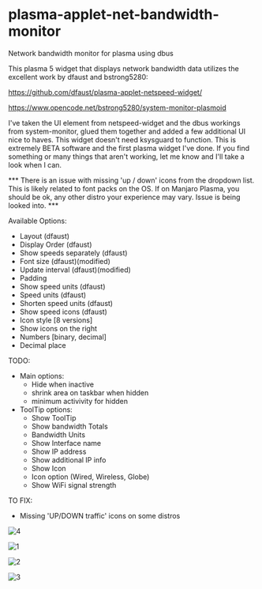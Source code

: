# plasma-applet-net-bandwidth-monitor
Network bandwidth monitor for plasma using dbus


This plasma 5 widget that displays network bandwidth data utilizes the excellent work by dfaust and bstrong5280:

https://github.com/dfaust/plasma-applet-netspeed-widget/

https://www.opencode.net/bstrong5280/system-monitor-plasmoid


I've taken the UI element from netspeed-widget and the dbus workings from system-monitor, glued them together and added a few additional UI nice to haves. This widget doesn't need ksysguard to function.
This is extremely BETA software and the first plasma widget I've done. If you find something or many things that aren't working, let me know and I'll take a look when I can.

*** There is an issue with missing 'up / down' icons from the dropdown list.  This is likely related to font packs on the OS.  If on Manjaro Plasma, you should be ok, any other distro your experience may vary.  Issue is being looked into. ***

Available Options:
- Layout (dfaust)
- Display Order (dfaust)
- Show speeds separately (dfaust)
- Font size (dfaust)(modified)
- Update interval (dfaust)(modified)
- Padding
- Show speed units (dfaust)
- Speed units (dfaust)
- Shorten speed units (dfaust)
- Show speed icons (dfaust)
- Icon style [8 versions]
- Show icons on the right
- Numbers [binary, decimal]
- Decimal place

TODO:
- Main options:
    - Hide when inactive
    - shrink area on taskbar when hidden
    - minimum activivity for hidden
- ToolTip options:
    - Show ToolTip 
    - Show bandwidth Totals
    - Bandwidth Units
    - Show Interface name
    - Show IP address
    - Show additional IP info
    - Show Icon
    - Icon option (Wired, Wireless, Globe)
    - Show WiFi signal strength

TO FIX:
- Missing 'UP/DOWN traffic' icons on some distros


![4](https://user-images.githubusercontent.com/72889808/209709200-9f4c045e-2b54-4fb3-9758-62c4096e8fc9.png)


![1](https://user-images.githubusercontent.com/72889808/209696486-0419dd51-f7c8-47a4-aba6-1f2fc4590812.png)


![2](https://user-images.githubusercontent.com/72889808/209696495-4a0b6a7e-50f5-4773-a1c5-dff1eecdd568.png)


![3](https://user-images.githubusercontent.com/72889808/209696509-fc4d369f-ed62-4f42-badc-2988e59a5183.png)


